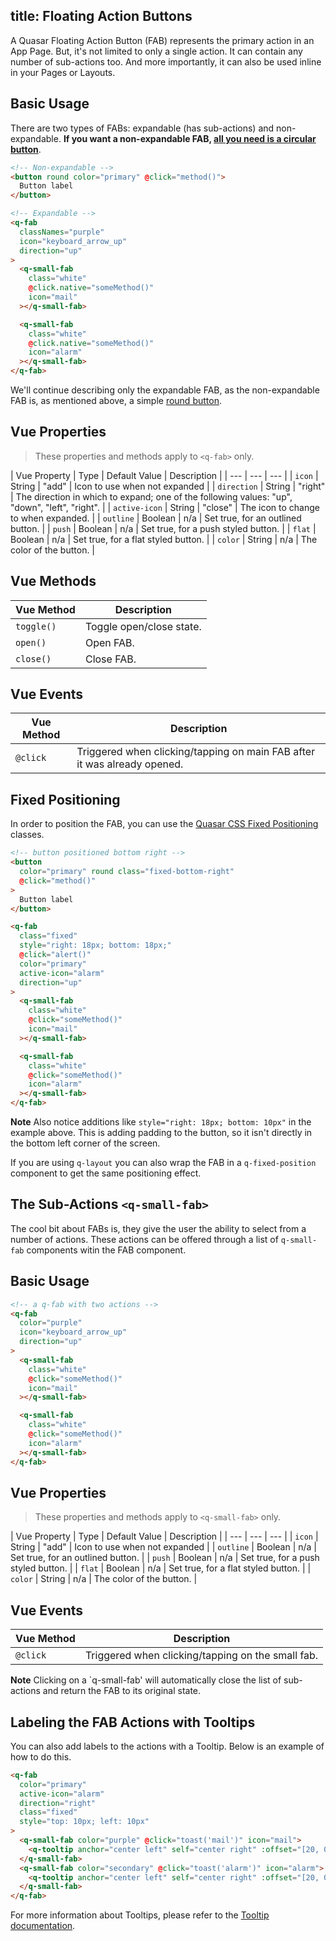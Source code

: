 title: Floating Action Buttons
---
A Quasar Floating Action Button (FAB) represents the primary action in an App Page. But, it's not limited to only a single action. It can contain any number of sub-actions too. And more importantly, it can also be used inline in your Pages or Layouts.

<input type="hidden" data-fullpage-demo="web-components/fab">

## Basic Usage

There are two types of FABs: expandable (has sub-actions) and non-expandable. **If you want a non-expandable FAB, [all you need is a circular button](/components/buttons.html)**. 


``` html
<!-- Non-expandable -->
<button round color="primary" @click="method()">
  Button label
</button>

<!-- Expandable -->
<q-fab
  classNames="purple"
  icon="keyboard_arrow_up"
  direction="up"
>
  <q-small-fab
    class="white"
    @click.native="someMethod()"
    icon="mail"
  ></q-small-fab>

  <q-small-fab
    class="white"
    @click.native="someMethod()"
    icon="alarm"
  ></q-small-fab>
</q-fab>
```

We'll continue describing only the expandable FAB, as the non-expandable FAB is, as mentioned above, a simple [round button](/components/buttons.html).

## Vue Properties
> These properties and methods apply to `<q-fab>` only.

| Vue Property | Type | Default Value | Description |
| --- | --- | --- |
| `icon` | String | "add" | Icon to use when not expanded |
| `direction` | String | "right" | The direction in which to expand; one of the following values: "up", "down", "left", "right". |
| `active-icon` | String | "close" | The icon to change to when expanded. |
| `outline` | Boolean | n/a | Set true, for an outlined button. |
| `push` | Boolean | n/a | Set true, for a push styled button. |
| `flat` | Boolean | n/a | Set true, for a flat styled button. |
| `color` | String | n/a | The color of the button. |

## Vue Methods
| Vue Method | Description |
| --- | --- |
| `toggle()` | Toggle open/close state. |
| `open()` | Open FAB. |
| `close()` | Close FAB. |

## Vue Events
| Vue Method | Description |
| --- | --- |
| `@click` | Triggered when clicking/tapping on main FAB after it was already opened. |

## Fixed Positioning

In order to position the FAB, you can use the [Quasar CSS Fixed Positioning](/api/css-positioning.html) classes.

``` html
<!-- button positioned bottom right -->
<button
  color="primary" round class="fixed-bottom-right"
  @click="method()"
>
  Button label
</button>

<q-fab
  class="fixed"
  style="right: 18px; bottom: 18px;"
  @click="alert()"
  color="primary"
  active-icon="alarm"
  direction="up"
>
  <q-small-fab
    class="white"
    @click="someMethod()"
    icon="mail"
  ></q-small-fab>

  <q-small-fab
    class="white"
    @click="someMethod()"
    icon="alarm"
  ></q-small-fab>
</q-fab>
```
**Note**
Also notice additions like `style="right: 18px; bottom: 10px"` in the example above. This is adding padding to the button, so it isn't directly in the bottom left corner of the screen. 

If you are using `q-layout` you can also wrap the FAB in a `q-fixed-position` component to get the same positioning effect. 

## The Sub-Actions `<q-small-fab>`
The cool bit about FABs is, they give the user the ability to select from a number of actions. These actions can be offered through a list of `q-small-fab` components witin the FAB component. 

## Basic Usage

``` html
<!-- a q-fab with two actions -->
<q-fab
  color="purple"
  icon="keyboard_arrow_up"
  direction="up"
>
  <q-small-fab
    class="white"
    @click="someMethod()"
    icon="mail"
  ></q-small-fab>

  <q-small-fab
    class="white"
    @click="someMethod()"
    icon="alarm"
  ></q-small-fab>
</q-fab>

```

## Vue Properties
> These properties and methods apply to `<q-small-fab>` only.

| Vue Property | Type | Default Value | Description |
| --- | --- | --- |
| `icon` | String | "add" | Icon to use when not expanded |
| `outline` | Boolean | n/a | Set true, for an outlined button. |
| `push` | Boolean | n/a | Set true, for a push styled button. |
| `flat` | Boolean | n/a | Set true, for a flat styled button. |
| `color` | String | n/a | The color of the button. |

## Vue Events
| Vue Method | Description |
| --- | --- |
| `@click` | Triggered when clicking/tapping on the small fab. |

**Note**
Clicking on a `q-small-fab' will automatically close the list of sub-actions and return the FAB to its original state.

## Labeling the FAB Actions with Tooltips
You can also add labels to the actions with a Tooltip. Below is an example of how to do this.

```HTML
<q-fab
  color="primary"
  active-icon="alarm"
  direction="right"
  class="fixed"
  style="top: 10px; left: 10px"
>
  <q-small-fab color="purple" @click="toast('mail')" icon="mail">
    <q-tooltip anchor="center left" self="center right" :offset="[20, 0]">Mail</q-tooltip>
  </q-small-fab>
  <q-small-fab color="secondary" @click="toast('alarm')" icon="alarm">
    <q-tooltip anchor="center left" self="center right" :offset="[20, 0]">Alarm</q-tooltip>
  </q-small-fab>
</q-fab>
```

For more information about Tooltips, please refer to the [Tooltip documentation](/components/tooltip.html).
